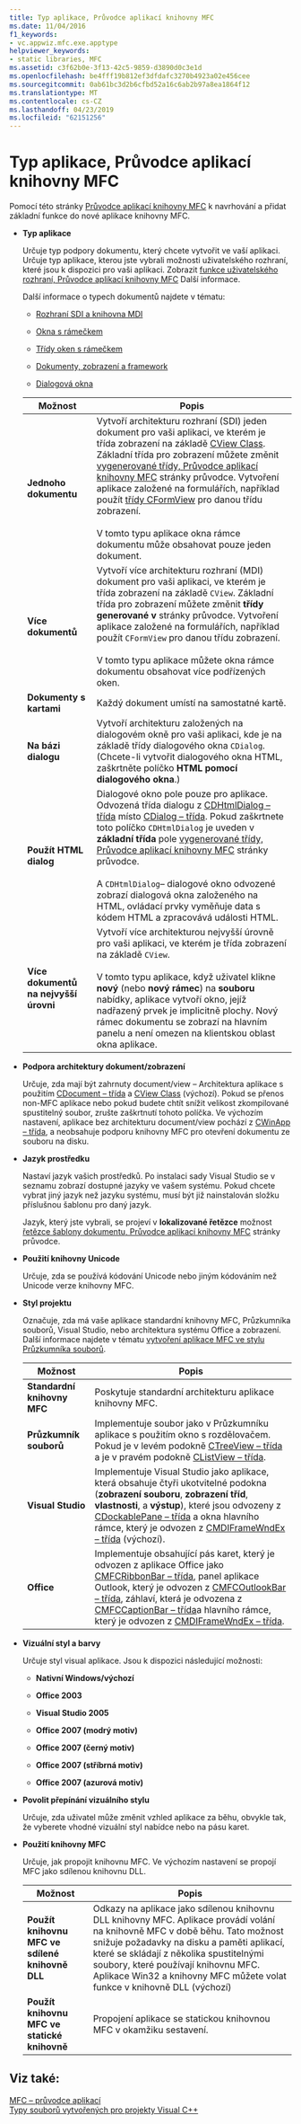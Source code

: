```yaml
---
title: Typ aplikace, Průvodce aplikací knihovny MFC
ms.date: 11/04/2016
f1_keywords:
- vc.appwiz.mfc.exe.apptype
helpviewer_keywords:
- static libraries, MFC
ms.assetid: c3f62b0e-3f13-42c5-9859-d3890d0c3e1d
ms.openlocfilehash: be4fff19b812ef3dfdafc3270b4923a02e456cee
ms.sourcegitcommit: 0ab61bc3d2b6cfbd52a16c6ab2b97a8ea1864f12
ms.translationtype: MT
ms.contentlocale: cs-CZ
ms.lasthandoff: 04/23/2019
ms.locfileid: "62151256"
---
```

# <a name="application-type-mfc-application-wizard"></a>Typ aplikace, Průvodce aplikací knihovny MFC

Pomocí této stránky [Průvodce aplikací knihovny MFC](../../mfc/reference/mfc-application-wizard.md) k navrhování a přidat základní funkce do nové aplikace knihovny MFC.

- **Typ aplikace**

  Určuje typ podpory dokumentu, který chcete vytvořit ve vaší aplikaci. Určuje typ aplikace, kterou jste vybrali možnosti uživatelského rozhraní, které jsou k dispozici pro vaši aplikaci. Zobrazit [funkce uživatelského rozhraní, Průvodce aplikací knihovny MFC](../../mfc/reference/user-interface-features-mfc-application-wizard.md) Další informace.

   Další informace o typech dokumentů najdete v tématu:

  - [Rozhraní SDI a knihovna MDI](../../mfc/sdi-and-mdi.md)

  - [Okna s rámečkem](../../mfc/frame-windows.md)

  - [Třídy oken s rámečkem](../../mfc/frame-window-classes.md)

  - [Dokumenty, zobrazení a framework](../../mfc/documents-views-and-the-framework.md)

  - [Dialogová okna](../../mfc/dialog-boxes.md)

  |Možnost|Popis|
  |------------|-----------------|
  |**Jednoho dokumentu**|Vytvoří architekturu rozhraní (SDI) jeden dokument pro vaši aplikaci, ve kterém je třída zobrazení na základě [CView Class](../../mfc/reference/cview-class.md). Základní třída pro zobrazení můžete změnit [vygenerované třídy, Průvodce aplikací knihovny MFC](../../mfc/reference/generated-classes-mfc-application-wizard.md) stránky průvodce. Vytvoření aplikace založené na formulářích, například použít [třídy CFormView](../../mfc/reference/cformview-class.md) pro danou třídu zobrazení.<br /><br /> V tomto typu aplikace okna rámce dokumentu může obsahovat pouze jeden dokument.|
  |**Více dokumentů**|Vytvoří více architekturu rozhraní (MDI) dokument pro vaši aplikaci, ve kterém je třída zobrazení na základě `CView`. Základní třída pro zobrazení můžete změnit **třídy generované v** stránky průvodce. Vytvoření aplikace založené na formulářích, například použít `CFormView` pro danou třídu zobrazení.<br /><br /> V tomto typu aplikace můžete okna rámce dokumentu obsahovat více podřízených oken.|
  |**Dokumenty s kartami**|Každý dokument umístí na samostatné kartě.|
  |**Na bázi dialogu**|Vytvoří architekturu založených na dialogovém okně pro vaši aplikaci, kde je na základě třídy dialogového okna `CDialog`. (Chcete-li vytvořit dialogového okna HTML, zaškrtněte políčko **HTML pomocí dialogového okna**.)|
  |**Použít HTML dialog**|Dialogové okno pole pouze pro aplikace. Odvozená třída dialogu z [CDHtmlDialog – třída](../../mfc/reference/cdhtmldialog-class.md) místo [CDialog – třída](../../mfc/reference/cdialog-class.md). Pokud zaškrtnete toto políčko `CDHtmlDialog` je uveden v **základní třída** pole [vygenerované třídy, Průvodce aplikací knihovny MFC](../../mfc/reference/generated-classes-mfc-application-wizard.md) stránky průvodce.<br /><br /> A `CDHtmlDialog`– dialogové okno odvozené zobrazí dialogová okna založeného na HTML, ovládací prvky vyměňuje data s kódem HTML a zpracovává události HTML.|
  |**Více dokumentů na nejvyšší úrovni**|Vytvoří více architekturou nejvyšší úrovně pro vaši aplikaci, ve kterém je třída zobrazení na základě `CView`.<br /><br /> V tomto typu aplikace, když uživatel klikne **nový** (nebo **nový rámec**) na **souboru** nabídky, aplikace vytvoří okno, jejíž nadřazený prvek je implicitně plochy. Nový rámec dokumentu se zobrazí na hlavním panelu a není omezen na klientskou oblast okna aplikace.|

- **Podpora architektury dokument/zobrazení**

  Určuje, zda mají být zahrnuty document/view – Architektura aplikace s použitím [CDocument – třída](../../mfc/reference/cdocument-class.md) a [CView Class](../../mfc/reference/cview-class.md) (výchozí). Pokud se přenos non-MFC aplikace nebo pokud budete chtít snížit velikost zkompilované spustitelný soubor, zrušte zaškrtnutí tohoto políčka. Ve výchozím nastavení, aplikace bez architekturu document/view pochází z [CWinApp – třída](../../mfc/reference/cwinapp-class.md), a neobsahuje podporu knihovny MFC pro otevření dokumentu ze souboru na disku.

- **Jazyk prostředku**

  Nastaví jazyk vašich prostředků. Po instalaci sady Visual Studio se v seznamu zobrazí dostupné jazyky ve vašem systému. Pokud chcete vybrat jiný jazyk než jazyku systému, musí být již nainstalován složku příslušnou šablonu pro daný jazyk.

  Jazyk, který jste vybrali, se projeví v **lokalizované řetězce** možnost [řetězce šablony dokumentu, Průvodce aplikací knihovny MFC](../../mfc/reference/document-template-strings-mfc-application-wizard.md) stránky průvodce.

- **Použití knihovny Unicode**

  Určuje, zda se používá kódování Unicode nebo jiným kódováním než Unicode verze knihovny MFC.

- **Styl projektu**

  Označuje, zda má vaše aplikace standardní knihovny MFC, Průzkumníka souborů, Visual Studio, nebo architektura systému Office a zobrazení. Další informace najdete v tématu [vytvoření aplikace MFC ve stylu Průzkumníka souborů](../../mfc/reference/creating-a-file-explorer-style-mfc-application.md).

  |Možnost|Popis|
  |------------|-----------------|
  |**Standardní knihovny MFC**|Poskytuje standardní architekturu aplikace knihovny MFC.|
  |**Průzkumník souborů**|Implementuje soubor jako v Průzkumníku aplikace s použitím okno s rozdělovačem. Pokud je v levém podokně [CTreeView – třída](../../mfc/reference/ctreeview-class.md) a je v pravém podokně [CListView – třída](../../mfc/reference/clistview-class.md).|
  |**Visual Studio**|Implementuje Visual Studio jako aplikace, která obsahuje čtyři ukotvitelné podokna (**zobrazení souboru**, **zobrazení tříd**, **vlastnosti**, a **výstup**), které jsou odvozeny z [CDockablePane – třída](../../mfc/reference/cdockablepane-class.md) a okna hlavního rámce, který je odvozen z [CMDIFrameWndEx – třída](../../mfc/reference/cmdiframewndex-class.md) (výchozí).|
  |**Office**|Implementuje obsahující pás karet, který je odvozen z aplikace Office jako [CMFCRibbonBar – třída](../../mfc/reference/cmfcribbonbar-class.md), panel aplikace Outlook, který je odvozen z [CMFCOutlookBar – třída](../../mfc/reference/cmfcoutlookbar-class.md), záhlaví, která je odvozena z [CMFCCaptionBar – třída](../../mfc/reference/cmfccaptionbar-class.md)a hlavního rámce, který je odvozen z [CMDIFrameWndEx – třída](../../mfc/reference/cmdiframewndex-class.md).|

- **Vizuální styl a barvy**

  Určuje styl visual aplikace. Jsou k dispozici následující možnosti:

  - **Nativní Windows/výchozí**

  - **Office 2003**

  - **Visual Studio 2005**

  - **Office 2007 (modrý motiv)**

  - **Office 2007 (černý motiv)**

  - **Office 2007 (stříbrná motiv)**

  - **Office 2007 (azurová motiv)**

- **Povolit přepínání vizuálního stylu**

  Určuje, zda uživatel může změnit vzhled aplikace za běhu, obvykle tak, že vyberete vhodné vizuální styl nabídce nebo na pásu karet.

- **Použití knihovny MFC**

  Určuje, jak propojit knihovnu MFC. Ve výchozím nastavení se propojí MFC jako sdílenou knihovnu DLL.

  |Možnost|Popis|
  |------------|-----------------|
  |**Použít knihovnu MFC ve sdílené knihovně DLL**|Odkazy na aplikace jako sdílenou knihovnu DLL knihovny MFC. Aplikace provádí volání na knihovně MFC v době běhu. Tato možnost snižuje požadavky na disku a paměti aplikací, které se skládají z několika spustitelnými soubory, které používají knihovnu MFC. Aplikace Win32 a knihovny MFC můžete volat funkce v knihovně DLL (výchozí)|
  |**Použít knihovnu MFC ve statické knihovně**|Propojení aplikace se statickou knihovnou MFC v okamžiku sestavení.|

## <a name="see-also"></a>Viz také:

[MFC – průvodce aplikací](../../mfc/reference/mfc-application-wizard.md)<br/>
[Typy souborů vytvořených pro projekty Visual C++](../../build/reference/file-types-created-for-visual-cpp-projects.md)
